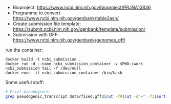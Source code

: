 * Bioproject: https://www.ncbi.nlm.nih.gov/bioproject/PRJNA13836
* Programme to convert https://www.ncbi.nlm.nih.gov/genbank/table2asn/
* Create submission file template: https://submit.ncbi.nlm.nih.gov/genbank/template/submission/
* Submission with GFF: https://www.ncbi.nlm.nih.gov/genbank/genomes_gff/

run the container:

```
docker build -t ncbi_submission .
docker run -d --name ncbi_submission_container -v $PWD:/work ncbi_submission tail -f /dev/null
docker exec -it ncbi_submission_container /bin/bash
```

Some useful stuff:

```bash
# Print pseudogenes
grep pseudogenic_transcript data/fixed.gff3|cut -f9|cut -d"=" -f3|sort|uniq
```